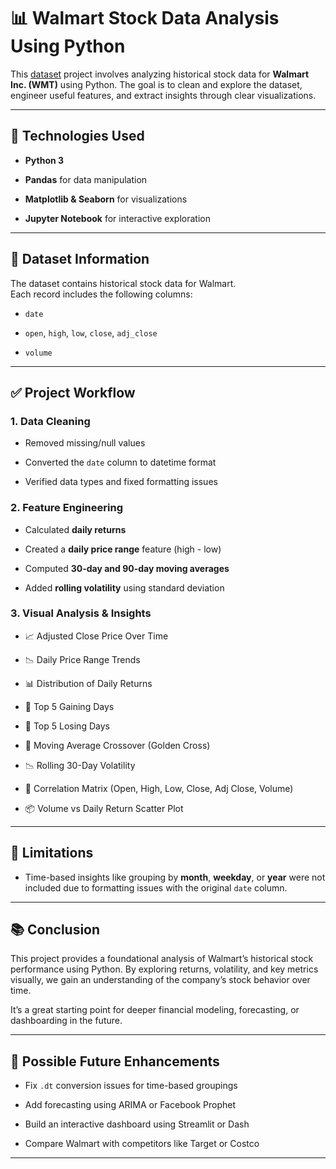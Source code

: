 # 📊 Walmart Stock Data Analysis Using Python

This [dataset](https://www.kaggle.com/datasets/abdmental01/wmt-stock-data-insights-and-trends)  project involves analyzing historical stock data for **Walmart Inc. (WMT)** using Python. The goal is to clean and explore the dataset, engineer useful features, and extract insights through clear visualizations.

----------

## 🧰 Technologies Used

-   **Python 3**
    
-   **Pandas** for data manipulation
    
-   **Matplotlib & Seaborn** for visualizations
    
-   **Jupyter Notebook** for interactive exploration
    

----------

## 📁 Dataset Information

The dataset contains historical stock data for Walmart.  
Each record includes the following columns:

-   `date`
    
-   `open`, `high`, `low`, `close`, `adj_close`
    
-   `volume`
    

----------

## ✅ Project Workflow

### 1. Data Cleaning

-   Removed missing/null values
    
-   Converted the `date` column to datetime format
    
-   Verified data types and fixed formatting issues
    

### 2. Feature Engineering

-   Calculated **daily returns**
    
-   Created a **daily price range** feature (high - low)
    
-   Computed **30-day and 90-day moving averages**
    
-   Added **rolling volatility** using standard deviation
    

### 3. Visual Analysis & Insights

-   📈 Adjusted Close Price Over Time
    
-   📉 Daily Price Range Trends
    
-   📊 Distribution of Daily Returns
    
-   🔼 Top 5 Gaining Days
    
-   🔽 Top 5 Losing Days
    
-   🔁 Moving Average Crossover (Golden Cross)
    
-   📉 Rolling 30-Day Volatility
    
-   🧪 Correlation Matrix (Open, High, Low, Close, Adj Close, Volume)
    
-   📦 Volume vs Daily Return Scatter Plot
    

----------

## 📌 Limitations

-   Time-based insights like grouping by **month**, **weekday**, or **year** were not included due to formatting issues with the original `date` column.
    

----------

## 📚 Conclusion

This project provides a foundational analysis of Walmart’s historical stock performance using Python. By exploring returns, volatility, and key metrics visually, we gain an understanding of the company’s stock behavior over time.

It’s a great starting point for deeper financial modeling, forecasting, or dashboarding in the future.

----------

## 🚀 Possible Future Enhancements

-   Fix `.dt` conversion issues for time-based groupings
    
-   Add forecasting using ARIMA or Facebook Prophet
    
-   Build an interactive dashboard using Streamlit or Dash
    
-   Compare Walmart with competitors like Target or Costco
    

----------

